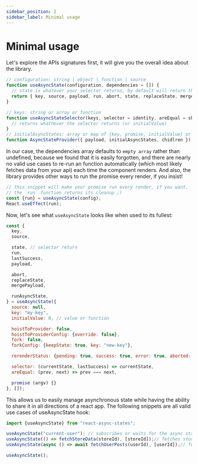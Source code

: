 ```yaml
---
sidebar_position: 2
sidebar_label: Minimal usage
---
```


# Minimal usage

Let's explore the APIs signatures first, it will give you the overall idea about the library.
```javascript
// configuration: string | object | function | source
function useAsyncState(configuration, dependencies = []) {
  // state is whatever your selector returns, by default will return the whole state object with argv, data and status
  return { key, source, payload, run, abort, state, replaceState, mergePayload, runAsyncState };
}

// keys: string or array or function
function useAsyncStateSelector(keys, selector = identity, areEqual = shallowEqual, initialValue = undefined) {
  // returns whathever the selector returns (or initialValue)
}
// initialAsyncStates: array or map of {key, promise, initialValue} or source objects
function AsyncStateProvider({ payload, initialAsyncStates, chidlren }) {}
```

In our case, the dependencies array defaults to `empty array` rather than undefined, because we found that it is easily
forgotten, and there are nearly no valid use cases to re-run an function automatically (which most likely fetches data
from your api) each time the component renders. And also, the library provides other ways to run the promise every
render, if you insist!

```javascript
// this snippet will make your promise run every render, if you want.
// the `run` function returns its cleanup ;)
const {run} = useAsyncState(config);
React.useEffect(run);
```

Now, let's see what `useAsyncState` looks like when used to its fullest:

```javascript
const {
  key,
  source,

  state, // selector return
  run,
  lastSuccess,
  payload,

  abort,
  replaceState,
  mergePayload,

  runAsyncState,
} = useAsyncState({
  source: null,
  key: "my-key",
  initialValue: 0, // value or function

  hoistToProvider: false,
  hoistToProviderConfig: {override: false},
  fork: false,
  forkConfig: {keepState: true, key: "new-key"},

  rerenderStatus: {pending: true, success: true, error: true, aborted: true},

  selector: (currentState, lastSuccess) => currentState,
  areEqual: (prev, next) => prev === next,

  promise (argv) {}
}, []);
```

This allows us to easily manage asynchronous state while having the ability to share it in all directions of a react app.
The following snippets are all valid use cases of useAsyncState hook:

```javascript
import {useAsyncState} from "react-async-states";

useAsyncState("current-user"); // subscribes or waits for the async state 'current-user' to appear in the provider
useAsyncState(() => fetchStoreData(storeId), [storeId]);// fetches store data whenever the store id changes
useAsyncState(async () => await fetchUserPosts(userId), [userId]);// fetches user posts

useAsyncState();
```

